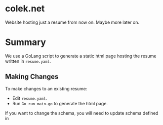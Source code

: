 # colek.net

Website hosting just a resume from now on. Maybe more later on.

# Summary

We use a GoLang script to generate a static html page hosting the resume written in `resume.yaml`.

## Making Changes
To make changes to an existing resume:
- Edit `resume.yaml`.
- Run `Go run main.go` to generate the html page.

If you want to change the schema, you will need to update schema defined in 
